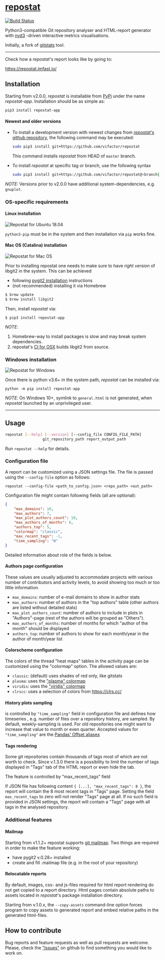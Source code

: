 # [repostat](https://github.com/vifactor/repostat)
[![Build Status](https://travis-ci.org/vifactor/repostat.svg?branch=master)](https://travis-ci.org/vifactor/repostat)

Python3-compatible Git repository analyser and HTML-report generator 
with [nvd3](http://nvd3.org/) -driven interactive metrics visualisations.

Initially, a fork of [gitstats](https://github.com/hoxu/gitstats) tool.

---
Check how a *repostat*'s report looks like by going to:

https://repostat.imfast.io/


## Installation
Starting from v2.0.0, *repostat* is installable from [PyPi](https://pypi.org/project/repostat-app/)
under the name *repostat-app*. Installation should be as simple as:
```bash
pip3 install repostat-app
```
#### Newest and older versions
- To install a development version with newest changes from
[*repostat*'s github repository](https://github.com/vifactor/repostat),
the following command may be executed:
    ```bash
    sudo pip3 install git+https://github.com/vifactor/repostat
    ```
    This command installs *repostat* from HEAD of `master` branch.

- To install *repostat* at specific tag or branch, use the following syntax
    ```bash
    sudo pip3 install git+https://github.com/vifactor/repostat@<branch|tag>
    ```
*NOTE:*
Versions prior to v2.0.0 have additional system-dependencies, e.g.
`gnuplot`.

### OS-specific requirements

#### Linux installation
![Repostat for Ubuntu 18.04](https://github.com/vifactor/repostat/workflows/Repostat%20for%20Ubuntu%2018.04/badge.svg)

`python3-pip` must be in the system and then installation via `pip`
works fine.

#### Mac OS (Catalina) installation
![Repostat for Mac OS](https://github.com/vifactor/repostat/workflows/Repostat%20for%20Mac%20OS/badge.svg)

Prior to installing repostat one needs to make sure to have
*right version* of libgit2 in the system. This can be achieved
- following [pygit2 installation](https://www.pygit2.org/install.html#id13) instructions
- (not recommended) installing it via Homebrew
```bash
$ brew update
$ brew install libgit2
```
Then, install *repostat* via:
```
$ pip3 install repostat-app
```

*NOTE*:
1) Homebrew-way to install packages is slow and may break system dependencies.
2) repostat's [CI for OSX](https://github.com/vifactor/repostat/blob/master/.github/workflows/repostat_macos.yml)
builds libgit2 from source.

### Windows installation
![Repostat for Windows](https://github.com/vifactor/repostat/workflows/Repostat%20for%20Windows%202019/badge.svg)

Once there is python v3.6+ in the system path, *repostat* can be installed via:
```shell script
python -m pip install repostat-app
```

*NOTE*: On Windows 10+, symlink to `general.html` is not generated, when
*repostat* launched by an unprivileged user. 
___
## Usage
```bash
repostat [--help] [--version] [--config_file CONFIG_FILE_PATH]
                 git_repository_path report_output_path
```
Run `repostat --help` for details.

### Configuration file

A report can be customized using a JSON settings file. The file is passed
using the `--config-file` option as follows:

```
repostat --config-file <path_to_config.json> <repo_path> <out_path>
```
Configuration file might contain following fields (all are optional):
```json
{
    "max_domains": 10,
    "max_authors": 7,
    "max_plot_authors_count": 10,
    "max_authors_of_months": 6,
    "authors_top": 5,
    "colormap": "classic",
    "max_recent_tags": -1,
    "time_sampling": "W"
}
```
Detailed information about role of the fields is below.

#### Authors page configuration

These values are usually adjusted to accommodate projects with various number
of contributors and activity levels, to avoid showing too much or too little
information.

* `max_domains`: number of e-mail domains to show in author stats
* `max_authors`: number of authors in the "top authors" table 
(other authors are listed without detailed stats)
* `max_plot_authors_count`: number of authors to include in plots
in "Authors"-page (rest of the authors will be grouped as "Others"). 
* `max_authors_of_months`: number of months for which "author of 
the month" should be displayed
* `authors_top`: number of authors to show for each month/year in the
author of month/year list

#### Colorscheme configuration

The colors of the thread "heat maps" tables in the activity page can be customized
using the "colormap" option. The allowed values are:

* `classic`: (default) uses shades of red only, like gitstats
* `plasma`: uses the ["plasma" colormap](https://bids.github.io/colormap/)
* `viridis`: uses the ["viridis" colormap](https://bids.github.io/colormap/)
* `clrscc`: uses a selection of colors from https://clrs.cc/

#### History plots sampling
is controlled by `"time_sampling"` field in configuration file and
defines how timeseries , e.g. number of files over a
repository history, are sampled. By default, weekly-sampling is used.
For old repositories one might want to increase that value to
month or even quarter.
Accepted values for `"time_sampling"` are the [Pandas' Offset aliases](https://pandas.pydata.org/pandas-docs/stable/user_guide/timeseries.html#offset-aliases)

#### Tags rendering

Some git repositories contain thousands of tags most of which are not 
worth to check. Since v.1.3.0 there is a possibility to limit the number 
of tags displayed in "Tags" tab of the HTML report or even hide the tab.

The feature is controlled by "max_recent_tags" field

If JSON file has following content `{ [...], "max_recent_tags": 8 }`,
the report will contain the 8 most recent tags in "Tags" page. Setting the
field `max_recent_tags` to zero will not render "Tags" page at all. If
no such field is provided in JSON settings, the report will contain a "Tags"
page with all tags in the analysed repository.

### Additional features

#### Mailmap
Starting from v1.1.2+ repostat supports [git mailmap](https://git-scm.com/docs/git-check-mailmap). 
Two things are required in order to make the feature working:
- have pygit2 v.0.28+ installed
- create and fill .mailmap file (e.g. in the root of your repository)

#### Relocatable reports
By default, images, css- and js-files required for html report
rendering do not get copied to a report directory. Html pages contain 
absolute paths to assets located in *repostat*'s package installation
directory.

Starting from v.1.0.x, the `--copy-assets` command-line option forces
program to copy assets to generated report and embed relative paths
in the generated html-files.

## How to contribute

Bug reports and feature requests as well as pull requests are welcome.
Please, check the ["Issues"](https://github.com/vifactor/repostat/issues)
on github to find something you would like to work on.
